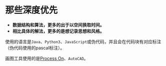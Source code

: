 # 那些深度优先

- **数据结构和算法，更多的出于以空间换取时间。**
- **相比具体的解法，更多的是想记录思想和风格。**

使用的语言是`Java`、`Python3`、`JavaScript`或伪代码，并且会在代码块有对应标注（伪代码使用的pascal标注）。

画图工具使用的是[Process On](https://processon.com)、`AutoCAD`。
